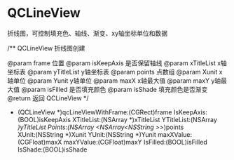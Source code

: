 # QCLineView
折线图，可控制填充色、轴线、渐变、xy轴坐标单位和数据

/**
 QCLineView 折线图创建

 @param frame 位置
 @param isKeepAxis 是否保留轴线
 @param xTitleList x轴坐标表
 @param yTitleList y轴坐标表
 @param points 点数组
 @param Xunit x轴单位
 @param Yunit y轴单位
 @param maxX x轴最大值
 @param maxY y轴最大值
 @param isFilled 是否填充颜色
 @param isShade 填充颜色是否渐变
 @return 返回 QCLineView
 */
+ (QCLineView *)qcLineViewWithFrame:(CGRect)frame IsKeepAxis:(BOOL)isKeepAxis 
                XTitleList:(NSArray *)xTitleList YTitleList:(NSArray *)yTitleList 
                Points:(NSArray <NSArray<NSString *>*>*)points  
                XUnit:(NSString *)Xunit YUnit:(NSString *)Yunit 
                maxXValue:(CGFloat)maxX maxYValue:(CGFloat)maxY 
                IsFilled:(BOOL)isFilled IsShade:(BOOL)isShade
